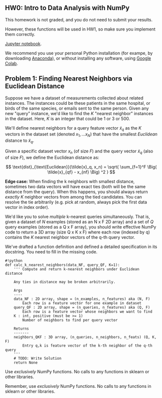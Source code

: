 ## HW0: Intro to Data Analysis with NumPy

This homework is not graded, and you do not need to submit your results.

However, these functions will be used in HW1, so make sure you implement them correctly.


[Jupyter notebook](hw/hw0.ipynb).

We recommend you use your personal Python installation (for exampe, by downloading [Anaconda](https://www.anaconda.com/distribution/#download-section)), or without installing any software, using [Google Colab](colab.research.google.com/).


## <a name="problem-1">Problem 1: Finding Nearest Neighbors via Euclidean Distance</a>

Suppose we have a dataset of measurements collected about related instances. The instances could be these patients in the same hospital, or birds of the same species, or emails sent to the same person. Given any new "query" instance, we'd like to find the *K* "nearest neighbor" instances in the dataset. Here, *K* is an integer that could be 1 or 3 or 500.

We'll define nearest neighbors for a query feature vector $\tilde{x}_q$ as the *K* vectors in the dataset set (denoted $x_1, \ldots x_N$) that have the smallest *Euclidean* distance to $\tilde{x}_q$.

Given a specific dataset vector $x_n$ (of size $F$) and the query vector $\tilde{x}_q$ (also of size *F*), we define the Euclidean distance as:

$$
\text{dist}_{\text{Euclidean}}(\tilde{x}_q, x_n) = \sqrt{ \sum_{f=1}^F \Big( \tilde{x}_{qf} - x_{nf} \Big) ^2 }
$$


**Edge case:** When finding the k neighbors with smallest distance, sometimes two data vectors will have exact ties (both will be the same distance from the query). When this happens, you should always return *exactly* $K$ neighbor vectors from among the tied candidates. You can resolve the tie arbitrarily (e.g. pick at random, always pick the first data vector in index order).

We'd like you to solve *multiple* k-nearest queries simultaneously. That is, given a dataset of $N$ examples (stored as an N x F 2D array) and a set of $Q$ query examples (stored as a Q x F array), you should write effective NumPy code to return a 3D array (size Q x K x F) where each row (indexed by q) contains the $K$ nearest neighbor vectors of the q-th query vector.

We've drafted a function definition and defined a detailed specification in its docstring. You need to fill in the missing code.

    #!python
    def calc_k_nearest_neighbors(data_NF, query_QF, K=1):
        ''' Compute and return k-nearest neighbors under Euclidean distance

        Any ties in distance may be broken arbitrarily.

        Args
        ----
        data_NF : 2D array, shape = (n_examples, n_features) aka (N, F)
            Each row is a feature vector for one example in dataset
        query_QF : 2D array, shape = (n_queries, n_features) aka (Q, F)
            Each row is a feature vector whose neighbors we want to find
        K : int, positive (must be >= 1)
            Number of neighbors to find per query vector

        Returns
        -------
        neighbors_QKF : 3D array, (n_queries, n_neighbors, n_feats) (Q, K, F)
            Entry q,k is feature vector of the k-th neighbor of the q-th query
        '''
        # TODO: Write Solution
        return None

Use *exclusively* NumPy functions. No calls to any functions in sklearn or other libraries.


Remember, use *exclusively* NumPy functions. No calls to any functions in sklearn or other libraries.
